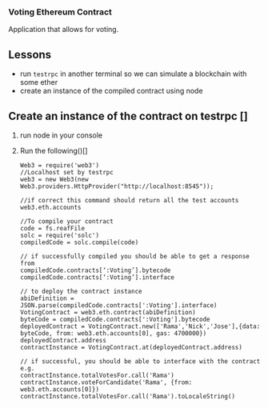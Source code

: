 ### Voting Ethereum Contract

Application that allows for voting.

## Lessons

- run `testrpc` in another terminal so we can simulate a blockchain with some ether
- create an instance of the compiled contract using node

## Create an instance of the contract on testrpc []

1. run node in your console
2. Run the following()[]

	```
	Web3 = require('web3')
	//Localhost set by testrpc
	web3 = new Web3(new Web3.providers.HttpProvider("http://localhost:8545"));

	//if correct this command should return all the test accounts
	web3.eth.accounts

	//To compile your contract 
	code = fs.reafFile
	solc = require('solc')
	compiledCode = solc.compile(code)

	// if successfully compiled you should be able to get a response from
	compiledCode.contracts[‘:Voting’].bytecode
	compiledCode.contracts[‘:Voting’].interface

	// to deploy the contract instance
	abiDefinition = JSON.parse(compiledCode.contracts[':Voting'].interface)
	VotingContract = web3.eth.contract(abiDefinition)
	byteCode = compiledCode.contracts[':Voting'].bytecode
	deployedContract = VotingContract.new(['Rama','Nick','Jose'],{data: byteCode, from: web3.eth.accounts[0], gas: 4700000})
	deployedContract.address
	contractInstance = VotingContract.at(deployedContract.address)

	// if successful, you should be able to interface with the contract e.g.
	contractInstance.totalVotesFor.call('Rama')
	contractInstance.voteForCandidate('Rama', {from: web3.eth.accounts[0]})
	contractInstance.totalVotesFor.call('Rama').toLocaleString()
	```
